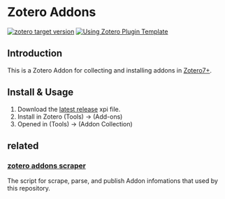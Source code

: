 # Zotero Addons

[![zotero target version](https://img.shields.io/badge/Zotero-7-green?style=flat-square&logo=zotero&logoColor=CC2936)](https://www.zotero.org)
[![Using Zotero Plugin Template](https://img.shields.io/badge/Using-Zotero%20Plugin%20Template-blue?style=flat-square&logo=github)](https://github.com/windingwind/zotero-plugin-template)


## Introduction

This is a Zotero Addon for collecting and installing addons in [Zotero7+](https://www.zotero.org).


## Install & Usage

1. Download the [latest release](https://github.com/syt2/zotero-tldr/releases/latest/download/zotero-addons.xpi) xpi file.
2. Install in Zotero (Tools) -> (Add-ons)
3. Opened in (Tools) -> (Addon Collection)


## related
### [zotero addons scraper](https://github.com/syt2/zotero-addons-scraper)
The script for scrape, parse, and publish Addon infomations that used by this repository.